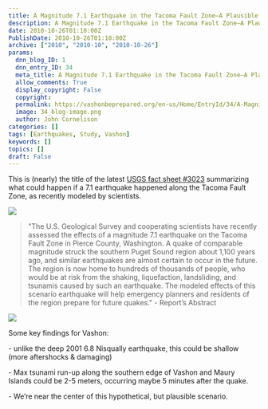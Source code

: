 ```yaml
---
title: A Magnitude 7.1 Earthquake in the Tacoma Fault Zone—A Plausible Scenario for Downtown Vashon
description: A Magnitude 7.1 Earthquake in the Tacoma Fault Zone—A Plausible Scenario for Downtown Vashon
date: 2010-10-26T01:10:00Z
PublishDate: 2010-10-26T01:10:00Z
archive: ["2010", "2010-10", "2010-10-26"]
params:
  dnn_blog_ID: 1
  dnn_entry_ID: 34
  meta_title: A Magnitude 7.1 Earthquake in the Tacoma Fault Zone—A Plausible Scenario for Downtown Vashon
  allow_comments: True
  display_copyright: False
  copyright:
  permalink: https://vashonbeprepared.org/en-us/Home/EntryId/34/A-Magnitude-7-1-Earthquake-in-the-Tacoma-Fault-Zone-mdash-A-Plausible-Scenario-for-Downtown-Vashon
  image: 34_blog-image.png
  author: John Cornelison
categories: []
tags: [Earthquakes, Study, Vashon]
keywords: []
topics: []
draft: False
---
```


This is (nearly) the title of the latest [USGS fact sheet #3023](http://pubs.usgs.gov/fs/2010/3023/) summarizing what could happen if a 7.1 earthquake happened along the Tacoma Fault Zone, as recently modeled by scientists.

[![](/images/EarthquakeintheTacomaFaultZone.png)](/images/EarthquakeintheTacomaFaultZone "Although this ShakeMap is for a hypothetical earthquake, scientists have found evidence that a quake of similar magnitude struck the southern Puget Sound region about 1,100 years ago.")

> "The U.S. Geological Survey and cooperating scientists have recently assessed the effects of a magnitude 7.1 earthquake on the Tacoma Fault Zone in Pierce County, Washington. A quake of comparable magnitude struck the southern Puget Sound region about 1,100 years ago, and similar earthquakes are almost certain to occur in the future. The region is now home to hundreds of thousands of people, who would be at risk from the shaking, liquefaction, landsliding, and tsunamis caused by such an earthquake. The modeled effects of this scenario earthquake will help emergency planners and residents of the region prepare for future quakes." - Report’s Abstract

[![](/images/WLW-AMa.1EarthquakeintheTacomaFaultZoneAPlau_DE76-fs2010-3023_img_4_11.png)](./images/34/WLW-AMa.1EarthquakeintheTacomaFaultZoneAPlau_DE76-fs2010-3023_img_4-8x6.jpg "Map showing the location of several strands of the Tacoma Fault Zone (red lines) near Tacoma, Washington. The subsurface structure of the Tacoma Basin is shown by the depth of the unconsolidated sediments (green contours in meters; 1 m is about 3.28 ft); these sediments may amplify ground shaking during an earthquake. Star shows the epicenter of the 2001 Nisqually earthquake.")

Some key findings for Vashon:

\- unlike the deep 2001 6.8 Nisqually earthquake, this could be shallow (more aftershocks & damaging)

\- Max tsunami run-up along the southern edge of Vashon and Maury Islands could be 2-5 meters, occurring maybe 5 minutes after the quake.

\- We’re near the center of this hypothetical, but plausible scenario.
